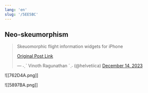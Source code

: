 ```yaml
---
lang: 'en'
slug: '/5EE5BC'
---
```


## Neo-skeumorphism

<blockquote class="twitter-tweet">

Skeuomorphic flight information widgets for iPhone

[Original Post Link](https://t.co/1kMl2M3Jmh)

&mdash; ˗ˏˋ Vinoth Ragunathan ˊˎ˗ (@helvetiica) [December 14, 2023](https://twitter.com/helvetiica/status/1735375854933348367?ref_src=twsrc%5Etfw)

</blockquote>

![[762D4A.png]]

![[5897BA.png]]
